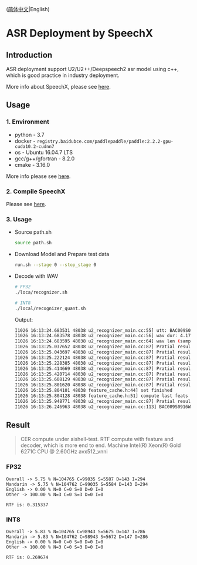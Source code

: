 ([简体中文](./README_cn.md)|English)
# ASR Deployment by SpeechX

## Introduction

ASR deployment support U2/U2++/Deepspeech2 asr model using c++, which is good practice in industry deployment.

More info about SpeechX, please see [here](../../speechx/README.md).

## Usage
### 1. Environment

* python - 3.7
* docker - `registry.baidubce.com/paddlepaddle/paddle:2.2.2-gpu-cuda10.2-cudnn7`
* os - Ubuntu 16.04.7 LTS
* gcc/g++/gfortran - 8.2.0
* cmake - 3.16.0

More info please see [here](../../speechx/README.md).

### 2. Compile SpeechX

Please see [here](../../speechx/README.md).

### 3. Usage
- Source path.sh
  ```bash
  source path.sh
  ```

- Download Model and Prepare test data
  ```bash
  run.sh --stage 0 --stop_stage 0
  ```

- Decode with WAV
  
  ```bash
  # FP32
  ./loca/recognizer.sh

  # INT8
  ./local/recognizer_quant.sh
  ```

  Output:
  ```bash
  I1026 16:13:24.683531 48038 u2_recognizer_main.cc:55] utt: BAC009S0916W0495
  I1026 16:13:24.683578 48038 u2_recognizer_main.cc:56] wav dur: 4.17119 sec.
  I1026 16:13:24.683595 48038 u2_recognizer_main.cc:64] wav len (sample): 66739
  I1026 16:13:25.037652 48038 u2_recognizer_main.cc:87] Pratial result: 3 这令
  I1026 16:13:25.043697 48038 u2_recognizer_main.cc:87] Pratial result: 4 这令
  I1026 16:13:25.222124 48038 u2_recognizer_main.cc:87] Pratial result: 5 这令被贷款
  I1026 16:13:25.228385 48038 u2_recognizer_main.cc:87] Pratial result: 6 这令被贷款
  I1026 16:13:25.414669 48038 u2_recognizer_main.cc:87] Pratial result: 7 这令被贷款的员工
  I1026 16:13:25.420714 48038 u2_recognizer_main.cc:87] Pratial result: 8 这令被贷款的员工
  I1026 16:13:25.608129 48038 u2_recognizer_main.cc:87] Pratial result: 9 这令被贷款的员工们请
  I1026 16:13:25.801620 48038 u2_recognizer_main.cc:87] Pratial result: 10 这令被贷款的员工们请食难安
  I1026 16:13:25.804101 48038 feature_cache.h:44] set finished
  I1026 16:13:25.804128 48038 feature_cache.h:51] compute last feats done.
  I1026 16:13:25.948771 48038 u2_recognizer_main.cc:87] Pratial result: 11 这令被贷款的员工们请食难安
  I1026 16:13:26.246963 48038 u2_recognizer_main.cc:113] BAC009S0916W0495 这令被贷款的员工们请食难安
  ```

## Result

> CER compute under aishell-test.
> RTF compute with feature and decoder, which is more end to end.
> Machine Intel(R) Xeon(R) Gold 6271C CPU @ 2.60GHz avx512_vnni

### FP32

```
Overall -> 5.75 % N=104765 C=99035 S=5587 D=143 I=294
Mandarin -> 5.75 % N=104762 C=99035 S=5584 D=143 I=294
English -> 0.00 % N=0 C=0 S=0 D=0 I=0
Other -> 100.00 % N=3 C=0 S=3 D=0 I=0
```

```
RTF is: 0.315337
```

### INT8

```
Overall -> 5.83 % N=104765 C=98943 S=5675 D=147 I=286
Mandarin -> 5.83 % N=104762 C=98943 S=5672 D=147 I=286
English -> 0.00 % N=0 C=0 S=0 D=0 I=0
Other -> 100.00 % N=3 C=0 S=3 D=0 I=0
```

```
RTF is: 0.269674
```